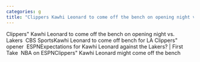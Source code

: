 ```yaml
---
categories: g
title: "Clippers Kawhi Leonard to come off the bench on opening night vs Lakers  CBS Sports"
---
```

Clippers" Kawhi Leonard to come off the bench on opening night vs. Lakers&nbsp;&nbsp;CBS SportsKawhi Leonard to come off bench for LA Clippers" opener&nbsp;&nbsp;ESPNExpectations for Kawhi Leonard against the Lakers? | First Take&nbsp;&nbsp;NBA on ESPNClippers" Kawhi Leonard might come off the bench